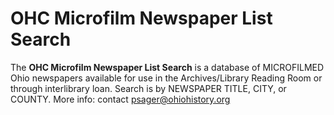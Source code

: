 ﻿# OHC Microfilm Newspaper List Search

The **OHC Microfilm Newspaper List Search** is a database of MICROFILMED Ohio newspapers available for use in the Archives/Library Reading Room or through interlibrary loan. Search is by NEWSPAPER TITLE, CITY, or COUNTY. More info: contact psager@ohiohistory.org